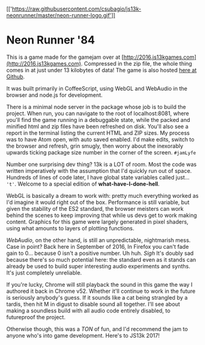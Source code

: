 [['https://raw.githubusercontent.com/csubagio/js13k-neonrunner/master/neon-runner-logo.gif']]

# Neon Runner '84

This is a game made for the gamejam over at [http://2016.js13kgames.com](http://2016.js13kgames.com). Compressed in the zip file, the whole thing comes in at just under 13 kilobytes of data! The game is also hosted [here at Github](https://csubagio.github.io/js13k-neonrunner/).

It was built primarily in CoffeeScript, using WebGL and WebAudio in the browser and node.js for development.

There is a minimal node server in the package whose job is to build the project. When run, you can navigate to the root of localhost:8081, where you'll find the game running in a debuggable state, while the packed and minified html and zip files have been refreshed on disk. You'll also see a report in the terminal listing the current HTML and ZIP sizes. My process was to have Atom open, with auto saved enabled. I'd make edits, switch to the browser and refresh, grin smugly, then worry about the inexorably upwards ticking package size number in the corner of the screen. `#jamLyfe`

Number one surprising dev thing? 13k is a LOT of room. Most the code was written imperatively with the assumption that I'd quickly run out of space. Hundreds of lines of code later, I have global state variables called just... `'t'`. Welcome to a special edition of **what-have-I-done-hell**.

WebGL is basically a dream to work with: pretty much everything worked as I'd imagine it would right out of the box. Performance is still variable, but given the stability of the ES2 standard, the browser meisters can work behind the scenes to keep improving that while us devs get to work making content. Graphics for this game were largely generated in pixel shaders, using what amounts to layers of plotting functions.

*WebAudio*, on the other hand, is still an unpredictable, nightmarish mess. Case in point? Back here in September of 2016, In Firefox you can't fade gain to 0... because 0 isn't a positive number. Uh huh. *Sigh* It's doubly sad because there's so much potential here: the standard even as it stands can already be used to build super interesting audio experiments and synths. It's just completely unreliable.

If you're lucky, Chrome will still playback the sound in this game the way I authored it back in Chrome v52. Whether it'll continue to work in the future is seriously anybody's guess. If it sounds like a cat being strangled by a tardis, then hit M in digust to disable sound all together. I'll see about making a soundless build with all audio code entirely disabled, to futureproof the project.

Otherwise though, this was a *TON* of fun, and I'd recommend the jam to anyone who's into game development. Here's to JS13k 2017!

